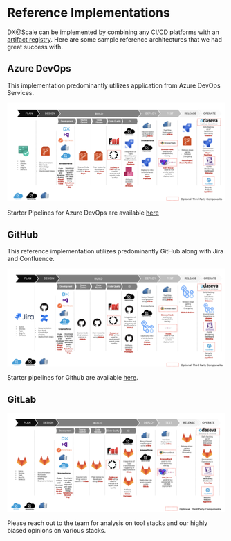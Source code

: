 # Reference Implementations

DX@Scale can be implemented by combining any  CI/CD platforms with an [artifact registry](https://dxatscale.gitbook.io/sfpowerscripts/faq/artifacts). Here are some sample reference architectures that we had great success with.

## **Azure DevOps**  

This implementation predominantly utilizes application from Azure DevOps Services.

![](.gitbook/assets/image%20%285%29.png)

Starter Pipelines for Azure DevOps are available [here](https://github.com/dxatscale/easy-spaces-lwc/tree/develop/.azure-pipelines)

## GitHub 

This reference implementation utilizes predominantly GitHub along with Jira and Confluence.

![](.gitbook/assets/image%20%287%29.png)

  
Starter pipelines for Github are available [here](https://github.com/dxatscale/easy-spaces-lwc/tree/develop/.github).

## **GitLab**

![](.gitbook/assets/image%20%286%29.png)

  
Please reach out to the team for analysis on tool stacks and our highly biased opinions on various stacks.

